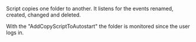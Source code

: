 Script copies one folder to another. It listens for the events renamed, created, changed and deleted. 

With the "AddCopyScriptToAutostart" the folder is monitored since the user logs in.